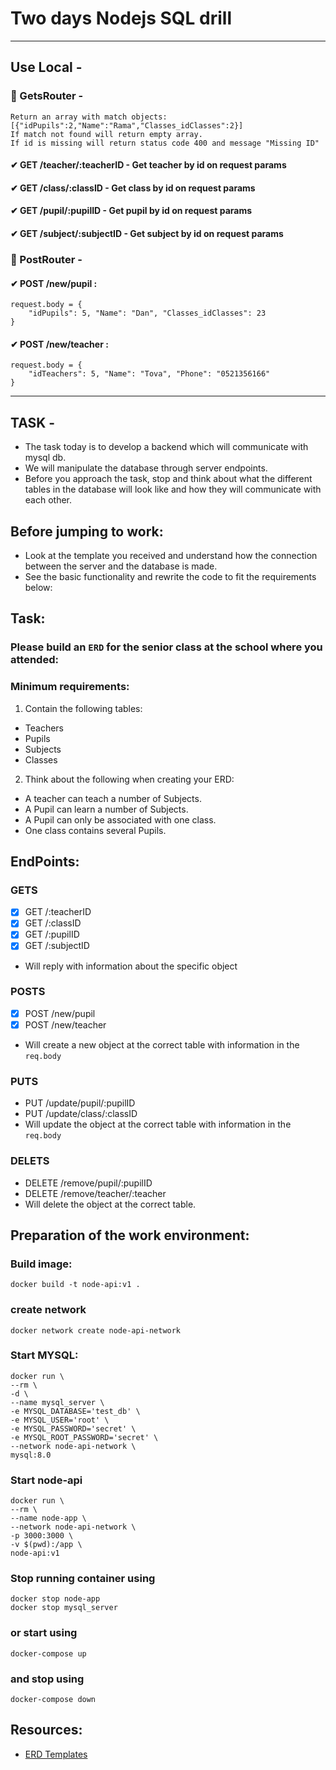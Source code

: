 # Two days Nodejs SQL drill

---

## Use Local -

### 📍 GetsRouter -

```
Return an array with match objects:
[{"idPupils":2,"Name":"Rama","Classes_idClasses":2}]
If match not found will return empty array.
If id is missing will return status code 400 and message "Missing ID"
```

#### ✔ GET /teacher/:teacherID - Get teacher by id on request params

#### ✔ GET /class/:classID - Get class by id on request params

#### ✔ GET /pupil/:pupilID - Get pupil by id on request params

#### ✔ GET /subject/:subjectID - Get subject by id on request params

### 📍 PostRouter -

#### ✔ POST /new/pupil :

```
request.body = {
    "idPupils": 5, "Name": "Dan", "Classes_idClasses": 23
}
```

#### ✔ POST /new/teacher :

```
request.body = {
    "idTeachers": 5, "Name": "Tova", "Phone": "0521356166"
}
```

---

## TASK -

- The task today is to develop a backend which will communicate with mysql db.
- We will manipulate the database through server endpoints.
- Before you approach the task, stop and think about what the different tables in the database will look like and how they will communicate with each other.

## Before jumping to work:

- Look at the template you received and understand how the connection between the server and the database is made.
- See the basic functionality and rewrite the code to fit the requirements below:

## Task:

### Please build an `ERD` for the senior class at the school where you attended:

### Minimum requirements:

1. Contain the following tables:

- Teachers
- Pupils
- Subjects
- Classes

2. Think about the following when creating your ERD:

- A teacher can teach a number of Subjects.
- A Pupil can learn a number of Subjects.
- A Pupil can only be associated with one class.
- One class contains several Pupils.

## EndPoints:

### GETS

- [x] GET /:teacherID
- [x] GET /:classID
- [x] GET /:pupilID
- [x] GET /:subjectID
- Will reply with information about the specific object

### POSTS

- [x] POST /new/pupil
- [x] POST /new/teacher
- Will create a new object at the correct table with information in the `req.body`

### PUTS

- PUT /update/pupil/:pupilID
- PUT /update/class/:classID
- Will update the object at the correct table with information in the `req.body`

### DELETS

- DELETE /remove/pupil/:pupilID
- DELETE /remove/teacher/:teacher
- Will delete the object at the correct table.

## Preparation of the work environment:

### Build image:

    docker build -t node-api:v1 .

### create network

    docker network create node-api-network

### Start MYSQL:

    docker run \
    --rm \
    -d \
    --name mysql_server \
    -e MYSQL_DATABASE='test_db' \
    -e MYSQL_USER='root' \
    -e MYSQL_PASSWORD='secret' \
    -e MYSQL_ROOT_PASSWORD='secret' \
    --network node-api-network \
    mysql:8.0

### Start node-api

    docker run \
    --rm \
    --name node-app \
    --network node-api-network \
    -p 3000:3000 \
    -v $(pwd):/app \
    node-api:v1

### Stop running container using

    docker stop node-app
    docker stop mysql_server

### or start using

    docker-compose up

### and stop using

    docker-compose down

## Resources:

- [ERD Templates](https://online.visual-paradigm.com/diagrams/templates/entity-relationship-diagram/)

```

```
